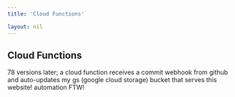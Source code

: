 ```yaml
---
title: 'Cloud Functions'

layout: nil
---
```


## Cloud Functions

78 versions later; a cloud function receives a commit webhook from github and auto-updates my gs (google cloud storage) bucket that serves this website!  automation FTW!
